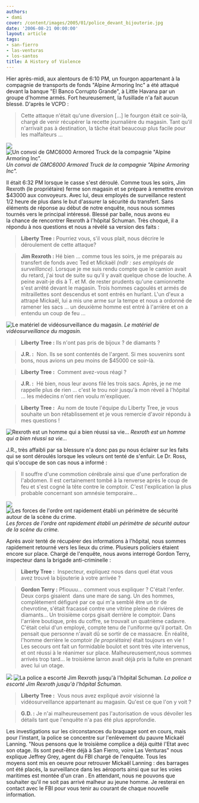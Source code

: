 ```yaml
---
authors:
- dami
cover: /content/images/2005/01/police_devant_bijouterie.jpg
date: '2006-08-21 00:00:00'
layout: article
tags:
- san-fierro
- las-venturas
- los-santos
title: A History of Violence
---
```



Hier après-midi, aux alentours de 6:10 PM, un fourgon appartenant à la compagnie de transports de fonds "Alpine Armoring Inc"&nbsp;a été attaqué devant la banque "El Banco Corrupto Grande", à Little Havana par un groupe d'homme armés. Fort heureusement, la fusillade&nbsp;n'a fait aucun blessé. D'après le VCPD :

> Cette attaque n'était qu'une diversion [...] le fourgon était ce soir-là, chargé de venir récupérer la recette journalière du magasin. Tant qu'il n'arrivait pas à destination, la tâche était beaucoup plus facile pour les malfaiteurs ...

![](/content/images/2005/01/convoi_GMC600.jpg)
![Un convoi de GMC6000 Armored Truck de la compagnie "Alpine Armoring Inc".](/content/images/2005/01/GMC.jpg)
_Un convoi de GMC6000 Armored Truck de la compagnie "Alpine Armoring Inc"._

Il&nbsp;était 6:32 PM lorsque le casse s'est déroulé. Comme tous les soirs, Jim Rexroth (le propriétaire)&nbsp;ferme son magasin et se prépare à remettre environ $43000 aux convoyeurs. Avec lui, deux employés de surveillance&nbsp;restent 1/2 heure de plus dans le but d'assurer la sécurité du transfert. Sans éléments de réponse au début de notre enquête, nous nous sommes tournés vers le principal intéressé.&nbsp;Blessé par balle, nous avons eu la&nbsp;chance de rencontrer Rexroth à l'hôpital Schuman. Très choqué, il a répondu à nos questions et nous a révélé sa version des&nbsp;faits :

> **Liberty Tree :** Pourriez vous, s'il vous plait, nous décrire le déroulement de cette attaque?

> **Jim Rexroth :** Hé bien ...&nbsp;comme tous les soirs, je me préparais au transfert de fonds avec Ted et Mickaël _(ndlr : ses employés de surveillance)._ Lorsque je me suis rendu compte que le camion avait du retard, j'ai tout de suite su qu'il y avait quelque chose de louche. A peine avait-je dis à T. et M. de rester prudents qu'une camionnette s'est arrêté devant le magasin.&nbsp;Trois hommes cagoulés et armés de mitraillettes sont descendus et sont entrés en hurlant. L'un d'eux a attrapé Mickaël, lui&nbsp;a mis une arme sur la tempe et nous a ordonné de ramener les sacs ... un deuxième homme est entré&nbsp;à l'arrière et on a entendu un coup de feu ...

![Le matériel de vidéosurveillance du magasin.](/content/images/2005/01/cam_ra_surveillance.jpg)
_Le matériel de vidéosurveillance du magasin._

> **Liberty Tree :** Ils n'ont pas pris de bijoux ? de diamants ?

> **J.R.&nbsp;:** &nbsp;Non. Ils se sont contentés de l'argent. Si mes souvenirs sont bons, nous avions&nbsp;un peu moins&nbsp;de $45000 ce soir-là.

> **Liberty Tree :** &nbsp;Comment avez-vous réagi ?

> **J.R. :** &nbsp;Hé bien, nous leur avons filé les&nbsp;trois sacs. Après, je ne me rappelle plus de rien ... c'est le trou noir jusqu'à mon réveil à l'hôpital ... les médecins n'ont rien voulu m'expliquer.

> **Liberty Tree :** &nbsp;Au nom de toute l'équipe du Liberty Tree, je vous souhaite un bon rétablissement et je vous remercie d'avoir répondu à mes questions !

![Rexroth est un homme qui a bien réussi sa vie...](/content/images/2005/01/Rexroth_.jpg)
_Rexroth est un homme qui a bien réussi sa vie..._

J.R., très affaibli par sa blessure n'a donc pas pu nous éclairer sur les faits qui se sont&nbsp;déroulés lorsque les voleurs ont tenté de s'enfuir. Le Dr. Ross, qui s'occupe de son&nbsp;cas nous a&nbsp;informé :

> Il souffre d'une commotion cérébrale ainsi que d'une perforation de l'abdomen. Il&nbsp;est certainement tombé à la renverse&nbsp;après le coup de feu et s'est cogné la tête contre le comptoir. C'est l'explication la plus probable concernant son amnésie temporaire...

![](/content/images/2005/01/police_devant_bijouterie.jpg)
![Les forces de l'ordre ont rapidement établi un périmètre de sécurité autour de la scène du crime.](/content/images/2005/01/police_devant_bijouterie_2.jpg)
_Les forces de l'ordre ont rapidement établi un périmètre de sécurité autour de la scène du crime._

Après avoir tenté de récupérer des informations à l'hôpital, nous sommes rapidement retourné vers les lieux du crime. Plusieurs policiers étaient encore sur place. Chargé de l'enquête, nous avons interrogé Gordon Terry, inspecteur dans la brigade anti-criminelle :

> **Liberty Tree :** &nbsp;Inspecteur,&nbsp;expliquez nous dans quel état&nbsp;vous avez&nbsp;trouvé la bijouterie à votre arrivée ?

> **Gordon Terry :** Pfiouuu...&nbsp;comment vous expliquer ?&nbsp;C'était l'enfer. Deux corps gisaient&nbsp; dans une mare de sang. Un des hommes, complètement défiguré par ce qui m'a semblé être un tir de chevrotine, s'était fracassé contre une vitrine pleine de rivières de diamants... Un troisième corps gisait derrière le comptoir. Dans l'arrière boutique, près du coffre, se trouvait un quatrième cadavre. C'était celui d'un employé, compte tenu de l'uniforme qu'il portait. On pensait que personne n'avait dû se sortir de ce massacre. En réalité, l'homme derrière le comptoir _(le propriétaire)_ était toujours en vie ! Les secours ont fait un formidable boulot et sont très vite intervenus, et ont réussi à le réanimer sur place. Malheureusement,nous sommes arrivés trop tard... le troisième larron avait déjà pris la fuite en prenant avec lui un otage.

![](/content/images/2005/01/police_et_ambulance.jpg)
![La police a escorté Jim Rexroth jusqu'à l'hôpital Schuman.](/content/images/2005/01/police_et_ambulance_2.jpg)
_La police a escorté Jim Rexroth jusqu'à l'hôpital Schuman._

> **Liberty Tree :** &nbsp;Vous nous avez expliqué avoir visionné la vidéosurveillance appartenant au magasin. Qu'est ce que l'on y voit ?

> **G.D. :** Je n'ai malheureusement pas l'autorisation de vous dévoiler les détails tant que l'enquête n'a pas été plus approfondie.

Les investigations&nbsp;sur les circonstances du braquage&nbsp;sont en cours,&nbsp;mais pour l'instant, la police se concentre sur l'enlèvement du pauvre Mickaël Lanning. "Nous pensons que le troisième complice a déjà quitté l'Etat avec son otage. Ils sont peut-être déjà à San Fierro, voire Las Venturas" nous explique Jeffrey Grey, agent du FBI chargé de l'enquête. Tous les moyens&nbsp;sont mis en oeuvre pour retrouver&nbsp;Mickaël Lanning&nbsp;: des barrages ont été placés, la surveillance dans les aéroports ainsi que sur les voies maritimes est montée d'un cran . En attendant, nous ne pouvons que souhaiter qu'il ne soit pas arrivé malheur&nbsp;au jeune homme. Je resterai en contact avec le FBI pour vous tenir au courant de chaque nouvelle information.